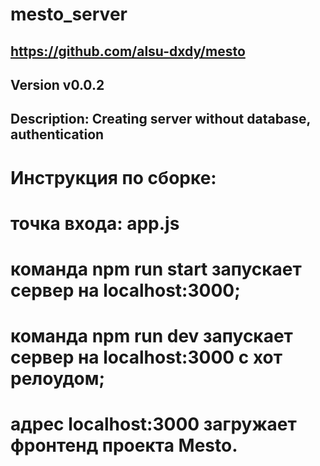 # mesto_server
## https://github.com/alsu-dxdy/mesto
## Version v0.0.2
## Description: Creating server without database, authentication
# Инструкция по сборке:
# точка входа: app.js
# команда npm run start запускает сервер на localhost:3000;
# команда npm run dev запускает сервер на localhost:3000 с хот релоудом;
# адрес localhost:3000 загружает фронтенд проекта Mesto.

 